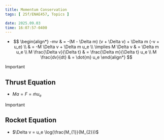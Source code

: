 ```yaml
---
title: Momentum Conservation
tags: [ 25f/ENAE457, Topics ]

date: 2025.09.03
time: 16:07:57-0400
---
```


- $$
    \begin{align*}
        -mv & = -(M - \Delta m) (v + \Delta v) + \Delta m (-v + u_e) \\
        & = -M \Delta v + \Delta m u_e \\
        \implies M \Delta v & = \Delta m u_e \\
        M \frac{\Delta v}{\Delta t} & = \frac{\Delta m}{\Delta t} u_e \\
        M \frac{dv}{dt} & = \dot{m} u_e
    \end{align*}
  $$

> [!IMPORTANT]
> ## Thrust Equation
> - $M a = F = \dot{m} u_e$

> [!IMPORTANT]
> ## Rocket Equation
> - $\Delta v = u_e \log(\frac{M_{1}}{M_{2}})$
